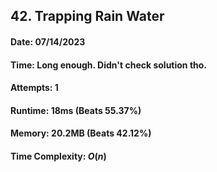## 42. Trapping Rain Water

#### Date: 07/14/2023

#### Time: Long enough. Didn't check solution tho.

#### Attempts: 1

#### Runtime: 18ms (Beats 55.37%)

#### Memory: 20.2MB (Beats 42.12%)

#### Time Complexity: $O(n)$